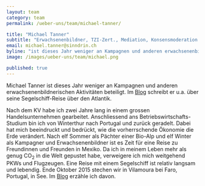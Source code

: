 ```yaml
---
layout: team
category: team
permalink: /ueber-uns/team/michael-tanner/

title: "Michael Tanner"
subtitle: "Erwachsenenbildner, TZI-Zert., Mediation, Konsensmoderation WgfA, Zert. Kampagner, Aktionsleiter, Betriebsökonom HWV"
email: michael.tanner@sinndrin.ch
byline: "ist dieses Jahr weniger an Kampagnen und anderen erwachsenenbildnerischen Aktivitäten beteiligt. Im Blog schreibt er u.a. über seine Segelschiff-Reise über den Atlantik."
image: /images/ueber-uns/team/michael.png

published: true
---
```

Michael Tanner ist dieses Jahr weniger an Kampagnen und anderen erwachsenenbildnerischen Aktivitäten beteiligt. Im [Blog][mtblog] schreibt er u.a. über seine Segelschiff-Reise über den Atlantik.

Nach dem KV habe ich zwei Jahre lang in einem grossen Handelsunternehmen gearbeitet. Anschliessend ans Betriebswirtschafts-Studium bin ich von Winterthur nach Portugal und zurück geradelt. Dabei hat mich beeindruckt und bedrückt, wie die vorherrschende Ökonomie die Erde verändert. Nach elf Sommer als Pächter einer Bio-Alp und elf Winter als Kampagner und Erwachsenenbildner ist es Zeit für eine Reise zu Freundinnen und Freunden in Mexiko. Da ich in meinem Leben mehr als genug CO<sub>2</sub> in die Welt gepustet habe, verweigere ich mich weitgehend PKWs und Flugzeugen. Eine Reise mit einem Segelschiff ist relativ langsam und lebendig. Ende Oktober 2015 stechen wir in Vilamoura bei Faro, Portugal, in See. Im [Blog][mtblog] erzähle ich davon.

[mtblog]: /blog/unterwegs/
